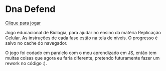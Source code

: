 # Dna Defend

[Clique para jogar](https://vitorregisrr.github.io/biogamesstatic/materiais/dnadefend.html)

Jogo educacional de Biologia, para ajudar no ensino da matéria Replicação Celular.
As instruções de cada fase estão na tela de níveis.
O progresso é salvo no cache do navegador.

O jogo foi codado em paralelo com o meu aprendizado em JS, então tem muitas coisas que agora eu faria diferente, pretendo
futuramente fazer um rework no código :).